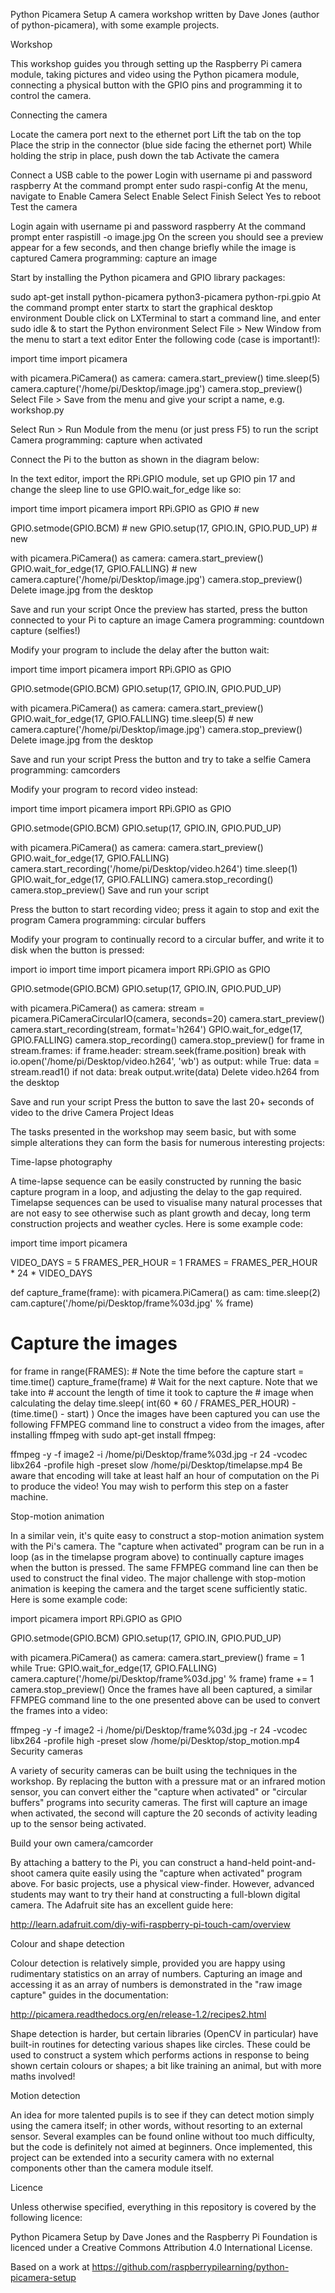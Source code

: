 Python Picamera Setup
A camera workshop written by Dave Jones (author of python-picamera), with some example projects.

Workshop

This workshop guides you through setting up the Raspberry Pi camera module, taking pictures and video using the Python picamera module, connecting a physical button with the GPIO pins and programming it to control the camera.

Connecting the camera

Locate the camera port next to the ethernet port
Lift the tab on the top
Place the strip in the connector (blue side facing the ethernet port)
While holding the strip in place, push down the tab
Activate the camera

Connect a USB cable to the power
Login with username pi and password raspberry
At the command prompt enter sudo raspi-config
At the menu, navigate to Enable Camera
Select Enable
Select Finish
Select Yes to reboot
Test the camera

Login again with username pi and password raspberry
At the command prompt enter raspistill -o image.jpg
On the screen you should see a preview appear for a few seconds, and then change briefly while the image is captured
Camera programming: capture an image

Start by installing the Python picamera and GPIO library packages:

sudo apt-get install python-picamera python3-picamera python-rpi.gpio
At the command prompt enter startx to start the graphical desktop environment
Double click on LXTerminal to start a command line, and enter sudo idle & to start the Python environment
Select File > New Window from the menu to start a text editor
Enter the following code (case is important!):

import time
import picamera

with picamera.PiCamera() as camera:
    camera.start_preview()
    time.sleep(5)
    camera.capture('/home/pi/Desktop/image.jpg')
    camera.stop_preview()
Select File > Save from the menu and give your script a name, e.g. workshop.py

Select Run > Run Module from the menu (or just press F5) to run the script
Camera programming: capture when activated

Connect the Pi to the button as shown in the diagram below:



In the text editor, import the RPi.GPIO module, set up GPIO pin 17 and change the sleep line to use GPIO.wait_for_edge like so:

import time
import picamera
import RPi.GPIO as GPIO  # new

GPIO.setmode(GPIO.BCM)  # new
GPIO.setup(17, GPIO.IN, GPIO.PUD_UP)  # new

with picamera.PiCamera() as camera:
    camera.start_preview()
    GPIO.wait_for_edge(17, GPIO.FALLING)  # new
    camera.capture('/home/pi/Desktop/image.jpg')
    camera.stop_preview()
Delete image.jpg from the desktop

Save and run your script
Once the preview has started, press the button connected to your Pi to capture an image
Camera programming: countdown capture (selfies!)

Modify your program to include the delay after the button wait:

import time
import picamera
import RPi.GPIO as GPIO

GPIO.setmode(GPIO.BCM)
GPIO.setup(17, GPIO.IN, GPIO.PUD_UP)

with picamera.PiCamera() as camera:
    camera.start_preview()
    GPIO.wait_for_edge(17, GPIO.FALLING)
    time.sleep(5)  # new
    camera.capture('/home/pi/Desktop/image.jpg')
    camera.stop_preview()
Delete image.jpg from the desktop

Save and run your script
Press the button and try to take a selfie
Camera programming: camcorders

Modify your program to record video instead:

import time
import picamera
import RPi.GPIO as GPIO

GPIO.setmode(GPIO.BCM)
GPIO.setup(17, GPIO.IN, GPIO.PUD_UP)

with picamera.PiCamera() as camera:
    camera.start_preview()
    GPIO.wait_for_edge(17, GPIO.FALLING)
    camera.start_recording('/home/pi/Desktop/video.h264')
    time.sleep(1)
    GPIO.wait_for_edge(17, GPIO.FALLING)
    camera.stop_recording()
    camera.stop_preview()
Save and run your script

Press the button to start recording video; press it again to stop and exit the program
Camera programming: circular buffers

Modify your program to continually record to a circular buffer, and write it to disk when the button is pressed:

import io
import time
import picamera
import RPi.GPIO as GPIO

GPIO.setmode(GPIO.BCM)
GPIO.setup(17, GPIO.IN, GPIO.PUD_UP)

with picamera.PiCamera() as camera:
    stream = picamera.PiCameraCircularIO(camera, seconds=20)
    camera.start_preview()
    camera.start_recording(stream, format='h264')
    GPIO.wait_for_edge(17, GPIO.FALLING)
    camera.stop_recording()
    camera.stop_preview()
    for frame in stream.frames:
        if frame.header:
            stream.seek(frame.position)
            break
    with io.open('/home/pi/Desktop/video.h264', 'wb') as output:
        while True:
            data = stream.read1()
            if not data:
                break
            output.write(data)
Delete video.h264 from the desktop

Save and run your script
Press the button to save the last 20+ seconds of video to the drive
Camera Project Ideas

The tasks presented in the workshop may seem basic, but with some simple alterations they can form the basis for numerous interesting projects:

Time-lapse photography

A time-lapse sequence can be easily constructed by running the basic capture program in a loop, and adjusting the delay to the gap required. Timelapse sequences can be used to visualise many natural processes that are not easy to see otherwise such as plant growth and decay, long term construction projects and weather cycles. Here is some example code:

import time
import picamera

VIDEO_DAYS = 5
FRAMES_PER_HOUR = 1
FRAMES = FRAMES_PER_HOUR * 24 * VIDEO_DAYS

def capture_frame(frame):
    with picamera.PiCamera() as cam:
        time.sleep(2)
        cam.capture('/home/pi/Desktop/frame%03d.jpg' % frame)

# Capture the images
for frame in range(FRAMES):
    # Note the time before the capture
    start = time.time()
    capture_frame(frame)
    # Wait for the next capture. Note that we take into
    # account the length of time it took to capture the
    # image when calculating the delay
    time.sleep(
        int(60 * 60 / FRAMES_PER_HOUR) - (time.time() - start)
    )
Once the images have been captured you can use the following FFMPEG command line to construct a video from the images, after installing ffmpeg with sudo apt-get install ffmpeg:

ffmpeg -y -f image2 -i /home/pi/Desktop/frame%03d.jpg -r 24 -vcodec libx264 -profile high -preset slow /home/pi/Desktop/timelapse.mp4
Be aware that encoding will take at least half an hour of computation on the Pi to produce the video! You may wish to perform this step on a faster machine.

Stop-motion animation

In a similar vein, it's quite easy to construct a stop-motion animation system with the Pi's camera. The "capture when activated" program can be run in a loop (as in the timelapse program above) to continually capture images when the button is pressed. The same FFMPEG command line can then be used to construct the final video. The major challenge with stop-motion animation is keeping the camera and the target scene sufficiently static. Here is some example code:

import picamera
import RPi.GPIO as GPIO

GPIO.setmode(GPIO.BCM)
GPIO.setup(17, GPIO.IN, GPIO.PUD_UP)

with picamera.PiCamera() as camera:
    camera.start_preview()
    frame = 1
    while True:
        GPIO.wait_for_edge(17, GPIO.FALLING)
        camera.capture('/home/pi/Desktop/frame%03d.jpg' % frame)
        frame += 1
    camera.stop_preview()
Once the frames have all been captured, a similar FFMPEG command line to the one presented above can be used to convert the frames into a video:

ffmpeg -y -f image2 -i /home/pi/Desktop/frame%03d.jpg -r 24 -vcodec libx264 -profile high -preset slow /home/pi/Desktop/stop_motion.mp4
Security cameras

A variety of security cameras can be built using the techniques in the workshop. By replacing the button with a pressure mat or an infrared motion sensor, you can convert either the "capture when activated" or "circular buffers" programs into security cameras. The first will capture an image when activated, the second will capture the 20 seconds of activity leading up to the sensor being activated.

Build your own camera/camcorder

By attaching a battery to the Pi, you can construct a hand-held point-and-shoot camera quite easily using the "capture when activated" program above. For basic projects, use a physical view-finder. However, advanced students may want to try their hand at constructing a full-blown digital camera. The Adafruit site has an excellent guide here:

http://learn.adafruit.com/diy-wifi-raspberry-pi-touch-cam/overview

Colour and shape detection

Colour detection is relatively simple, provided you are happy using rudimentary statistics on an array of numbers. Capturing an image and accessing it as an array of numbers is demonstrated in the "raw image capture" guides in the documentation:

http://picamera.readthedocs.org/en/release-1.2/recipes2.html

Shape detection is harder, but certain libraries (OpenCV in particular) have built-in routines for detecting various shapes like circles. These could be used to construct a system which performs actions in response to being shown certain colours or shapes; a bit like training an animal, but with more maths involved!

Motion detection

An idea for more talented pupils is to see if they can detect motion simply using the camera itself; in other words, without resorting to an external sensor. Several examples can be found online without too much difficulty, but the code is definitely not aimed at beginners. Once implemented, this project can be extended into a security camera with no external components other than the camera module itself.

Licence

Unless otherwise specified, everything in this repository is covered by the following licence:



Python Picamera Setup by Dave Jones and the Raspberry Pi Foundation is licenced under a Creative Commons Attribution 4.0 International License.

Based on a work at https://github.com/raspberrypilearning/python-picamera-setup
